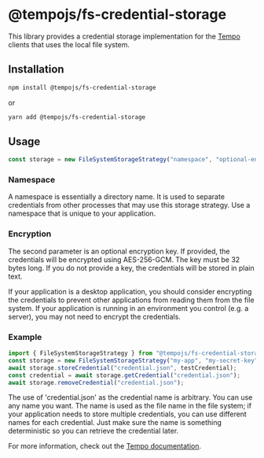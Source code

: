 # @tempojs/fs-credential-storage

This library provides a credential storage implementation for the [Tempo](https://tempo.im) clients that uses the local file system.

## Installation

```bash
npm install @tempojs/fs-credential-storage
```
or
```bash
yarn add @tempojs/fs-credential-storage
```

## Usage

```typescript
const storage = new FileSystemStorageStrategy("namespace", "optional-encryption-key");
```

### Namespace
A namespace is essentially a directory name. It is used to separate credentials from other processes that may use this storage strategy. Use a namespace that is unique to your application.

### Encryption
The second parameter is an optional encryption key. If provided, the credentials will be encrypted using AES-256-GCM. The key must be 32 bytes long. If you do not provide a key, the credentials will be stored in plain text.

If your application is a desktop application, you should consider encrypting the credentials to prevent other applications from reading them from the file system. If your application is running in an environment you control (e.g. a server), you may not need to encrypt the credentials.

### Example
```typescript
import { FileSystemStorageStrategy } from "@tempojs/fs-credential-storage";
const storage = new FileSystemStorageStrategy("my-app", "my-secret-key");
await storage.storeCredential("credential.json", testCredential);
const credential = await storage.getCredential("credential.json");
await storage.removeCredential("credential.json");
```

The use of 'credential.json' as the credential name is arbitrary. You can use any name you want. The name is used as the file name in the file system; if your application needs to store multiple credentials, you can use different names for each credential. Just make sure the name is something deterministic so you can retrieve the credential later.


For more information, check out the [Tempo documentation](https://tempo.im/).